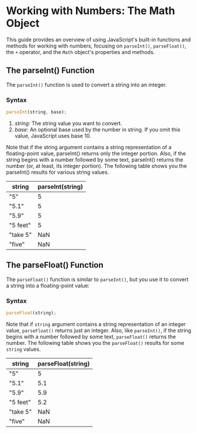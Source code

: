 # Working with Numbers: The Math Object

This guide provides an overview of using JavaScript's built-in functions and methods for working with numbers, focusing on `parseInt()`, `parseFloat()`, the `+` operator, and the `Math` object's properties and methods.

## The parseInt() Function

The `parseInt()` function is used to convert a string into an integer.

### Syntax

```javascript
parseInt(string, base);
```

1. _string_: The string value you want to convert.
2. _base_: An optional base used by the number in string. If you omit this value, JavaScript uses base 10.

Note that if the string argument contains a string representation of a floating-point value, parseInt() returns only the integer portion. Also, if the string begins with a number followed by some text, parseInt() returns the number (or, at least, its integer portion). The following table shows you the parseInt() results for various string values.

| string   | parseInt(string) |
| -------- | ---------------- |
| "5"      | 5                |
| "5.1"    | 5                |
| "5.9"    | 5                |
| "5 feet" | 5                |
| "take 5" | NaN              |
| "five"   | NaN              |

## The parseFloat() Function

The `parseFloat()` function is similar to `parseInt()`, but you use it to convert a string into a floating-point value:

### Syntax

```javascript
parseFloat(string);
```

Note that if `string` argument contains a string representation of an integer value, `parseFloat()` returns just an integer. Also, like `parseInt()`, if the string begins with a number followed by some text, `parseFloat()` returns the number. The following table shows you the `parseFloat()` results for some `string` values.

| string   | parseFloat(string) |
| -------- | ------------------ |
| "5"      | 5                  |
| "5.1"    | 5.1                |
| "5.9"    | 5.9                |
| "5 feet" | 5.2                |
| "take 5" | NaN                |
| "five"   | NaN                |
